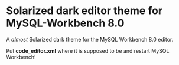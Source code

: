 # Solarized dark editor theme for MySQL-Workbench 8.0

A *almost* Solarized dark theme for the MySQL Workbench 8.0 editor.

Put **code_editor.xml** where it is supposed to be and restart MySQL Workbench!
